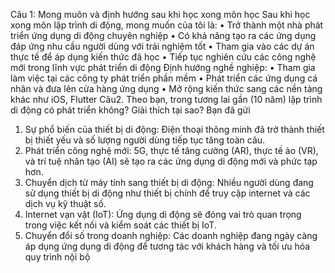 Câu 1: Mong muôn và định hướng sau khi học xong môn học
Sau khi học xong môn lập trình di động, mong muốn của tôi là:
• Trở thành một nhà phát triển ứng dụng di động chuyên nghiệp
• Có khả năng tạo ra các ứng dụng đáp ứng nhu cầu người dùng với trải nghiệm tốt
• Tham gia vào các dự án thực tế để áp dụng kiến thức đã học
• Tiếp tục nghiên cứu các công nghệ mới trong lĩnh vực phát triển di động
Định hướng nghề nghiệp:
• Tham gia làm việc tại các công ty phát triển phần mềm
• Phát triển các ứng dụng cá nhân và đưa lên cửa hàng ứng dụng
• Mở rộng kiến thức sang các nền tảng khác như iOS, Flutter
Câu2. Theo bạn, trong tương lai gần (10 năm) lập trình di động
có phát triển không? Giải thích tại sao?
Bạn đã gửi
1. Sự phổ biến của thiết bị di động: Điện thoại thông minh đã trở thành thiết bị thiết yếu và số lượng người dùng tiếp tục tăng toàn câu.
2. Phát triển công nghệ mới: 5G, thực tế tăng cường (AR), thực tế ảo (VR), và trí tuệ nhân tạo (AI) sẽ tạo ra các ứng dụng di động mới và phức tạp hơn.
3. Chuyển dịch từ máy tính sang thiết bị di động: Nhiều người dùng đang sử dụng thiết bị di động như thiết bị chính để truy cập internet và các dịch vụ kỹ thuật số.
4. Internet vạn vật (IoT): Ứng dụng di động sẽ đóng vai trò quan trọng trong việc kết nối và kiểm soát các thiết bị IoT.
5. Chuyển đổi số trong doanh nghiệp: Các doanh nghiệp đang ngày càng áp dụng ứng dụng di động để tương tác với khách hàng và tối ưu hóa quy trình nội bộ
